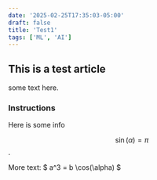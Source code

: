 ```yaml
---
date: '2025-02-25T17:35:03-05:00'
draft: false
title: 'Test1'
tags: ['ML', 'AI']
---
```

## This is a test article

some text here.


### Instructions

Here is some info

$$\sin(\alpha) = \pi$$.

More text: $ a^3 = b \cos(\alpha) $

